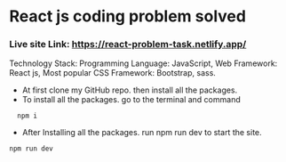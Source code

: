 # React js coding problem solved

### Live site Link: https://react-problem-task.netlify.app/

Technology Stack:
Programming Language: JavaScript,
Web Framework: React js,
Most popular CSS Framework: Bootstrap, sass.

- At first clone my GitHub repo. then install all the packages.
- To install all the packages. go to the terminal and command

```npm
  npm i
```

- After Installing all the packages. run npm run dev to start the site.

```npm
npm run dev
```

